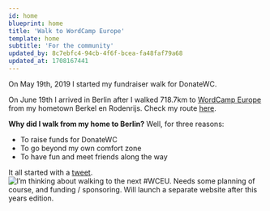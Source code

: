 ```yaml
---
id: home
blueprint: home
title: 'Walk to WordCamp Europe'
template: home
subtitle: 'For the community'
updated_by: 8c7ebfc4-94cb-4f6f-bcea-fa48faf79a68
updated_at: 1708167441
---
```

On May 19th, 2019 I started my fundraiser walk for DonateWC.

On June 19th I arrived in Berlin after I  walked 718.7km to [WordCamp Europe](https://2019.europe.wordcamp.org/) from my hometown Berkel en Rodenrijs. Check my route [here](/route).

**Why did I walk from my home to Berlin?**
Well, for three reasons:
- To raise funds for DonateWC
- To go beyond my own comfort zone
- To have fun and meet friends along the way

It all started with a [tweet](https://marcelbootsman.nl/tweets/1003666255994376192/).
![I’m thinking about walking to the next #WCEU. Needs some planning of course, and funding / sponsoring. Will launch a separate website after this years edition.](/assets/content/walk-to-wceu-tweet.png)